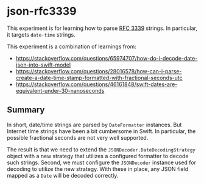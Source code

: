 # json-rfc3339

This experiment is for learning how to parse
[RFC 3339](https://www.rfc-editor.org/rfc/rfc3339) strings. In particular,
it targets `date-time` strings.

This experiment is a combination of learnings from:

+ https://stackoverflow.com/questions/65974707/how-do-i-decode-date-json-into-swift-model
+ https://stackoverflow.com/questions/28016578/how-can-i-parse-create-a-date-time-stamp-formatted-with-fractional-seconds-utc
+ https://stackoverflow.com/questions/46161848/swift-dates-are-equivalent-under-30-nanoseconds

## Summary

In short, date/time strings are parsed by `DateFormatter` instances. But
Internet time strings have been a bit cumbersome in Swift. In particular,
the possible fractional seconds are not very well supported.

The result is that we need to extend the `JSONDecoder.DateDecodingStrategy`
object with a new strategy that utilizes a configured formatter
to decode such strings. Second, we must configure the `JSONDecoder`
instance used for decoding to utilize the new strategy. With these in place,
any JSON field mapped as a `Date` will be decoded correctly.
